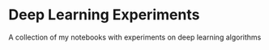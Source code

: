 # Deep Learning Experiments
A collection of my notebooks with experiments on deep learning algorithms
